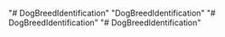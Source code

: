 "# DogBreedIdentification" 
"DogBreedIdentification" 
"# DogBreedIdentification" 
"# DogBreedIdentification" 

